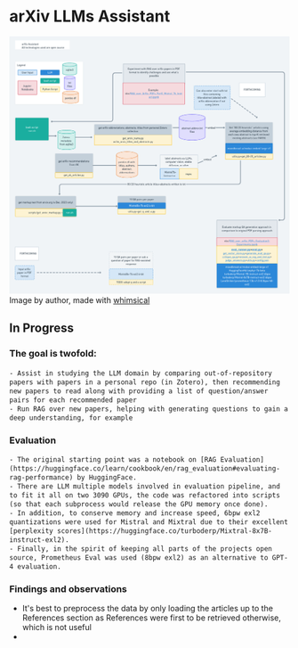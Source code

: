# arXiv LLMs Assistant

![Project Structure](./assets/arxiv-assistant3.png)
Image by author, made with [whimsical](https://whimsical.com)
## In Progress

### The goal is twofold:
    - Assist in studying the LLM domain by comparing out-of-repository papers with papers in a personal repo (in Zotero), then recommending new papers to read along with providing a list of question/answer pairs for each recommended paper
    - Run RAG over new papers, helping with generating questions to gain a deep understanding, for example
    
### Evaluation
    - The original starting point was a notebook on [RAG Evaluation](https://huggingface.co/learn/cookbook/en/rag_evaluation#evaluating-rag-performance) by HuggingFace.  
    - There are LLM multiple models involved in evaluation pipeline, and to fit it all on two 3090 GPUs, the code was refactored into scripts (so that each subprocess would release the GPU memory once done). 
    - In addition, to conserve memory and increase speed, 6bpw exl2 quantizations were used for Mistral and Mixtral due to their excellent [perplexity scores](https://huggingface.co/turboderp/Mixtral-8x7B-instruct-exl2).  
    - Finally, in the spirit of keeping all parts of the projects open source, Prometheus Eval was used (8bpw exl2) as an alternative to GPT-4 evaluation.
    
### Findings and observations
- It's best to preprocess the data by only loading the articles up to the References section as References were first to be retrieved otherwise, which is not useful
-   

   

